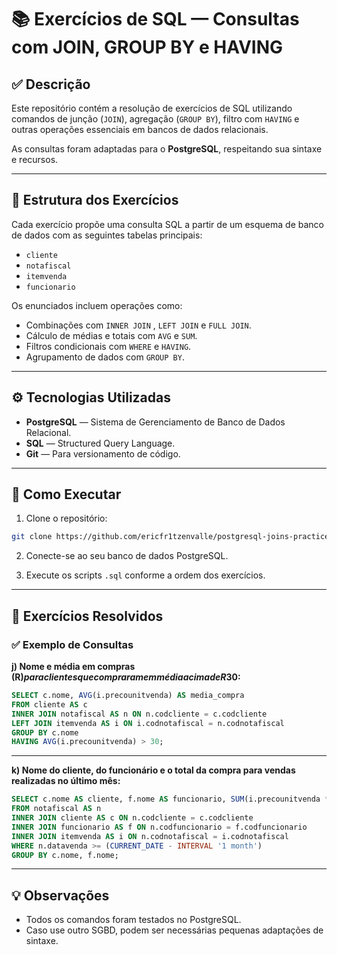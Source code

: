 # 📚 Exercícios de SQL — Consultas com JOIN, GROUP BY e HAVING

## ✅ Descrição

Este repositório contém a resolução de exercícios de SQL utilizando comandos de junção (`JOIN`), agregação (`GROUP BY`), filtro com `HAVING` e outras operações essenciais em bancos de dados relacionais.

As consultas foram adaptadas para o **PostgreSQL**, respeitando sua sintaxe e recursos.

---

## 📝 Estrutura dos Exercícios

Cada exercício propõe uma consulta SQL a partir de um esquema de banco de dados com as seguintes tabelas principais:

- `cliente`
- `notafiscal`
- `itemvenda`
- `funcionario`

Os enunciados incluem operações como:

- Combinações com `INNER JOIN` , `LEFT JOIN` e `FULL JOIN`.
- Cálculo de médias e totais com `AVG` e `SUM`.
- Filtros condicionais com `WHERE` e `HAVING`.
- Agrupamento de dados com `GROUP BY`.

---

## ⚙️ Tecnologias Utilizadas

- **PostgreSQL** — Sistema de Gerenciamento de Banco de Dados Relacional.
- **SQL** — Structured Query Language.
- **Git** — Para versionamento de código.

---

## 🚀 Como Executar

1. Clone o repositório:

```bash
git clone https://github.com/ericfr1tzenvalle/postgresql-joins-practice.git
```

2. Conecte-se ao seu banco de dados PostgreSQL.

3. Execute os scripts `.sql` conforme a ordem dos exercícios.

---

## 📂 Exercícios Resolvidos

### ✅ Exemplo de Consultas

**j) Nome e média em compras (R$) para clientes que compraram em média acima de R$30:**

```sql
SELECT c.nome, AVG(i.precounitvenda) AS media_compra
FROM cliente AS c
INNER JOIN notafiscal AS n ON n.codcliente = c.codcliente
LEFT JOIN itemvenda AS i ON i.codnotafiscal = n.codnotafiscal
GROUP BY c.nome
HAVING AVG(i.precounitvenda) > 30;
```

---

**k) Nome do cliente, do funcionário e o total da compra para vendas realizadas no último mês:**

```sql
SELECT c.nome AS cliente, f.nome AS funcionario, SUM(i.precounitvenda * i.qtd) AS total_compra
FROM notafiscal AS n
INNER JOIN cliente AS c ON n.codcliente = c.codcliente
INNER JOIN funcionario AS f ON n.codfuncionario = f.codfuncionario
INNER JOIN itemvenda AS i ON n.codnotafiscal = i.codnotafiscal
WHERE n.datavenda >= (CURRENT_DATE - INTERVAL '1 month')
GROUP BY c.nome, f.nome;
```

---

## 💡 Observações

- Todos os comandos foram testados no PostgreSQL.
- Caso use outro SGBD, podem ser necessárias pequenas adaptações de sintaxe.
